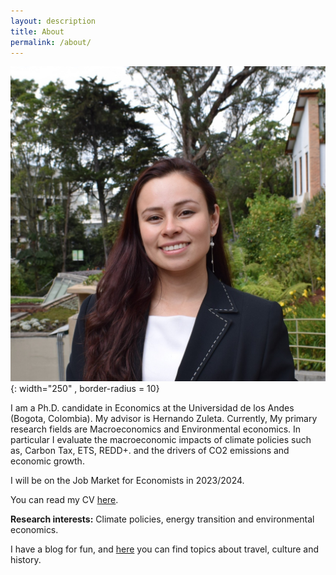 ```yaml
---
layout: description
title: About
permalink: /about/
---
```



![Brigitte Castaneda](/Brigitte.jpeg){: width="250" , border-radius = 10}

I am a Ph.D. candidate in Economics at the Universidad de los Andes (Bogota, Colombia). My advisor is Hernando Zuleta. Currently, My primary research fields are Macroeconomics and Environmental economics. In particular I evaluate the macroeconomic impacts of climate policies such as, Carbon Tax, ETS, REDD+. and the drivers of CO2 emissions and economic growth. 

I will be on the Job Market for Economists in 2023/2024.

You can read my CV [here](https://brigitte-castaneda.github.io/brigitte.github.io/Resume.pdf).

**Research interests:** Climate policies, energy transition and environmental economics.
 
I have a blog for fun, and [here](https://bribigfish.wordpress.com/category/viajes/) you can find topics about travel, culture and history.
